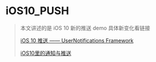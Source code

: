 # iOS10_PUSH

> 本文讲述的是 iOS 10 新的推送 demo
> 具体新变化看链接
> 
> [iOS 10 推送 —— UserNotifications Framework](http://www.jianshu.com/p/2f3202b5e758?utm_campaign=maleskine&utm_content=note&utm_medium=pc_all_hots&utm_source=recommendation)
> 
> [iOS10里的通知与推送](http://www.cocoachina.com/ios/20170126/18618.html)